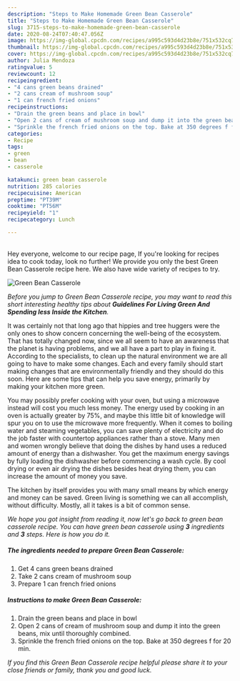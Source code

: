 ```yaml
---
description: "Steps to Make Homemade Green Bean Casserole"
title: "Steps to Make Homemade Green Bean Casserole"
slug: 3715-steps-to-make-homemade-green-bean-casserole
date: 2020-08-24T07:40:47.056Z
image: https://img-global.cpcdn.com/recipes/a995c593d4d23b8e/751x532cq70/green-bean-casserole-recipe-main-photo.jpg
thumbnail: https://img-global.cpcdn.com/recipes/a995c593d4d23b8e/751x532cq70/green-bean-casserole-recipe-main-photo.jpg
cover: https://img-global.cpcdn.com/recipes/a995c593d4d23b8e/751x532cq70/green-bean-casserole-recipe-main-photo.jpg
author: Julia Mendoza
ratingvalue: 5
reviewcount: 12
recipeingredient:
- "4 cans green beans drained"
- "2 cans cream of mushroom soup"
- "1 can french fried onions"
recipeinstructions:
- "Drain the green beans and place in bowl"
- "Open 2 cans of cream of mushroom soup and dump it into the green beans, mix until thoroughly combined."
- "Sprinkle the french fried onions on the top. Bake at 350 degrees f for 20 min."
categories:
- Recipe
tags:
- green
- bean
- casserole

katakunci: green bean casserole 
nutrition: 285 calories
recipecuisine: American
preptime: "PT39M"
cooktime: "PT56M"
recipeyield: "1"
recipecategory: Lunch

---
```

<br>
Hey everyone, welcome to our recipe page, If you're looking for recipes idea to cook today, look no further! We provide you only the best Green Bean Casserole recipe here. We also have wide variety of recipes to try.
<br>


![Green Bean Casserole](https://img-global.cpcdn.com/recipes/a995c593d4d23b8e/751x532cq70/green-bean-casserole-recipe-main-photo.jpg)

<i>Before you jump to Green Bean Casserole recipe, you may want to read this short interesting healthy tips about 
<strong>Guidelines For Living Green And Spending less Inside the Kitchen</strong>.</i>
</br>

It was certainly not that long ago that hippies and tree huggers were the only ones to show concern concerning the well-being of the ecosystem. That has totally changed now, since we all seem to have an awareness that the planet is having problems, and we all have a part to play in fixing it. According to the specialists, to clean up the natural environment we are all going to have to make some changes. Each and every family should start making changes that are environmentally friendly and they should do this soon. Here are some tips that can help you save energy, primarily by making your kitchen more green.

You may possibly prefer cooking with your oven, but using a microwave instead will cost you much less money. The energy used by cooking in an oven is actually greater by 75%, and maybe this little bit of knowledge will spur you on to use the microwave more frequently. When it comes to boiling water and steaming vegetables, you can save plenty of electricity and do the job faster with countertop appliances rather than a stove. Many men and women wrongly believe that doing the dishes by hand uses a reduced amount of energy than a dishwasher. You get the maximum energy savings by fully loading the dishwasher before commencing a wash cycle. By cool drying or even air drying the dishes besides heat drying them, you can increase the amount of money you save.

The kitchen by itself provides you with many small means by which energy and money can be saved. Green living is something we can all accomplish, without difficulty. Mostly, all it takes is a bit of common sense.


<i>We hope you got insight from reading it, now let's go back to green bean casserole recipe. You can have green bean casserole using <strong>3</strong> ingredients and <strong>3</strong> steps. Here is how you do it.
</i>

##### The ingredients needed to prepare Green Bean Casserole:

1. Get 4 cans green beans drained
1. Take 2 cans cream of mushroom soup
1. Prepare 1 can french fried onions


##### Instructions to make Green Bean Casserole:

1. Drain the green beans and place in bowl
1. Open 2 cans of cream of mushroom soup and dump it into the green beans, mix until thoroughly combined.
1. Sprinkle the french fried onions on the top. Bake at 350 degrees f for 20 min.


<i>If you find this Green Bean Casserole recipe helpful please share it to your close friends or family, thank you and good luck.</i>
